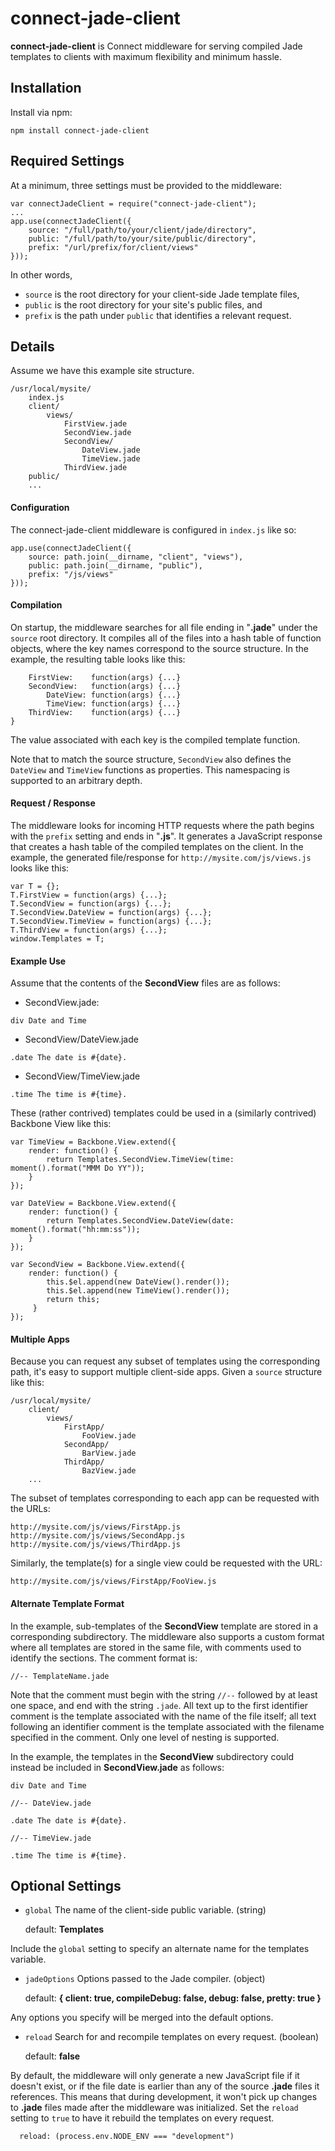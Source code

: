 # connect-jade-client

__connect-jade-client__ is Connect middleware for serving compiled Jade templates to clients with maximum flexibility and minimum hassle.

## Installation

Install via npm:

```
npm install connect-jade-client
```

## Required Settings

At a minimum, three settings must be provided to the middleware:

```
var connectJadeClient = require("connect-jade-client");
...
app.use(connectJadeClient({
    source: "/full/path/to/your/client/jade/directory",
    public: "/full/path/to/your/site/public/directory",
    prefix: "/url/prefix/for/client/views"
}));
```

In other words,

* `source` is the root directory for your client-side Jade template files,
* `public` is the root directory for your site's public files, and
* `prefix` is the path under `public` that identifies a relevant request.

## Details

Assume we have this example site structure.

```
/usr/local/mysite/
    index.js
    client/
        views/
            FirstView.jade
            SecondView.jade
            SecondView/
                DateView.jade
                TimeView.jade
            ThirdView.jade
    public/
    ...
```

#### Configuration

The connect-jade-client middleware is configured in `index.js` like so:

```
app.use(connectJadeClient({
    source: path.join(__dirname, "client", "views"),
    public: path.join(__dirname, "public"),
    prefix: "/js/views"
}));
```

#### Compilation

On startup, the middleware searches for all file ending in "__.jade__" under the `source` root directory.  It compiles all of the files into a hash table of function objects, where the key names correspond to the source structure.  In the example, the resulting table looks like this:

```
    FirstView:    function(args) {...}
    SecondView:   function(args) {...}
        DateView: function(args) {...}
        TimeView: function(args) {...}
    ThirdView:    function(args) {...}
}
```

The value associated with each key is the compiled template function. 

Note that to match the source structure, `SecondView` also defines the `DateView` and `TimeView` functions as properties.  This namespacing is supported to an arbitrary depth.

#### Request / Response

The middleware looks for incoming HTTP requests where the path begins with the `prefix` setting and ends in "__.js__".  It generates a JavaScript response that creates a hash table of the compiled templates on the client.  In the example, the generated file/response for `http://mysite.com/js/views.js` looks like this:

```
var T = {};
T.FirstView = function(args) {...};
T.SecondView = function(args) {...};
T.SecondView.DateView = function(args) {...};
T.SecondView.TimeView = function(args) {...};
T.ThirdView = function(args) {...};
window.Templates = T;
```
#### Example Use

Assume that the contents of the __SecondView__ files are as follows:

* SecondView.jade:

```
div Date and Time
```

* SecondView/DateView.jade
  
```
.date The date is #{date}.
```
  
* SecondView/TimeView.jade

```
.time The time is #{time}.
```

These (rather contrived) templates could be used in a (similarly contrived) Backbone View like this:

```
var TimeView = Backbone.View.extend({
    render: function() {
        return Templates.SecondView.TimeView(time: moment().format("MMM Do YY"));
    }
});
  
var DateView = Backbone.View.extend({
    render: function() {
        return Templates.SecondView.DateView(date: moment().format("hh:mm:ss"));
    }
});

var SecondView = Backbone.View.extend({
    render: function() {
        this.$el.append(new DateView().render());
        this.$el.append(new TimeView().render());
        return this;
     }
});
```

#### Multiple Apps

Because you can request any subset of templates using the corresponding path, it's easy to support multiple client-side apps.  Given a `source` structure like this:

```
/usr/local/mysite/
    client/
        views/
            FirstApp/
                FooView.jade
            SecondApp/
                BarView.jade
            ThirdApp/
                BazView.jade
    ...
```

The subset of templates corresponding to each app can be requested with the URLs:

```
http://mysite.com/js/views/FirstApp.js
http://mysite.com/js/views/SecondApp.js
http://mysite.com/js/views/ThirdApp.js
```

Similarly, the template(s) for a single view could be requested with the URL:

```
http://mysite.com/js/views/FirstApp/FooView.js
```

#### Alternate Template Format

In the example, sub-templates of the __SecondView__ template are stored in a corresponding subdirectory.  The middleware also supports a custom format where all templates are stored in the same file, with comments used to identify the sections.  The comment format is:

```
//-- TemplateName.jade
```

Note that the comment must begin with the string `//--` followed by at least one space, and end with the string `.jade`.  All text up to the first identifier comment is the template associated with the name of the file itself; all text following an identifier comment is the template associated with the filename specified in the comment.  Only one level of nesting is supported.

In the example, the templates in the __SecondView__ subdirectory could instead be included in __SecondView.jade__ as follows:

```
div Date and Time

//-- DateView.jade
  
.date The date is #{date}.
  
//-- TimeView.jade

.time The time is #{time}.
```

## Optional Settings

* `global` The name of the client-side public variable. (string)
   
  default: __Templates__
  
Include the `global` setting to specify an alternate name for the templates variable.

* `jadeOptions` Options passed to the Jade compiler. (object)

  default: __{ client: true, compileDebug: false, debug: false, pretty: true }__

Any options you specify will be merged into the default options.

* `reload` Search for and recompile  templates on every request. (boolean)

  default: __false__

By default, the middleware will only generate a new JavaScript file if it doesn't exist, or if the file date is earlier than any of the source __.jade__ files it references.  This means that during development, it won't pick up changes to __.jade__ files made after the middleware was initialized.  Set the `reload` setting to `true` to have it rebuild the templates on every request.

```
  reload: (process.env.NODE_ENV === "development")
```
